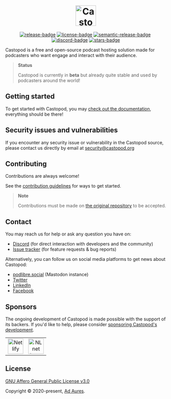 <div align="center">
  <h1>
    <a href="https://castopod.org/">
      <img src="https://docs.castopod.org/images/castopod-logo-inline.svg" alt="Castopod" height="64px" />
    </a>
  </h1>
</div>

<div align="center">

[![release-badge]][release]&nbsp;[![license-badge]][license]&nbsp;[![semantic-release-badge]][semantic-release]&nbsp;[![discord-badge]][discord]&nbsp;[![stars-badge]][stars]

</div>

Castopod is a free and open-source podcast hosting solution made for podcasters
who want engage and interact with their audience.

> **Status**
>
> Castopod is currently in **beta** but already quite stable and used by
> podcasters around the world!

## Getting started

To get started with Castopod, you may
[check out the documentation](https://docs.castopod.org/), everything should be
there!

## Security issues and vulnerabilities

If you encounter any security issue or vulnerability in the Castopod source,
please contact us directly by email at
[security@castopod.org](mailto:security@castopod.org)

## Contributing

Contributions are always welcome!

See the
[contribution guidelines](https://docs.castopod.org/contributing/guidelines) for
ways to get started.

> **Note**
>
> Contributions must be made on
> [the original repository](https://code.castopod.org/ad-aures/castopod) to be
> accepted.

## Contact

You may reach us for help or ask any question you have on:

- [Discord](https://castopod.org/discord) (for direct interaction with
  developers and the community)
- [Issue tracker](https://code.castopod.org/ad-aures/castopod/-/issues) (for
  feature requests & bug reports)

Alternatively, you can follow us on social media platforms to get news about
Castopod:

- [podlibre.social](https://podlibre.social/@Castopod) (Mastodon instance)
- [Twitter](https://twitter.com/castopod)
- [LinkedIn](https://linkedin.com/company/castopod)
- [Facebook](https://www.facebook.com/castopod)

## Sponsors

The ongoing development of Castopod is made possible with the support of its
backers. If you'd like to help, please consider
[sponsoring Castopod's development](https://opencollective.com/castopod/contribute).

<table>
  <tbody>
    <tr>
      <td align="center">
        <a href="https://docs.castopod.org/images/sponsors/adaures.svg" target="_blank" rel="noopener noreferrer"><img height="48" src="https://docs.castopod.org/images/sponsors/adaures.svg" alt="Netlify" /></a>
      </td>
      <td align="center">
        <a href="https://nlnet.nl/project/Castopod/" target="_blank" rel="noopener noreferrer"><img src="https://docs.castopod.org/images/sponsors/nlnet.svg" alt="NLnet Logo" height="48" /></a>
      </td>
    </tr>
  </tbody>
</table>

## License

[GNU Affero General Public License v3.0](https://choosealicense.com/licenses/agpl-3.0/)

Copyright © 2020-present, [Ad Aures](https://adaures.com/).

[release]: https://code.castopod.org/ad-aures/castopod/-/releases
[release-badge]:
  https://img.shields.io/gitlab/v/release/2?color=brightgreen&gitlab_url=https%3A%2F%2Fcode.castopod.org%2F&include_prereleases&label=release
[license]: https://code.castopod.org/ad-aures/castopod/-/blob/beta/LICENSE.md
[license-badge]:
  https://img.shields.io/github/license/ad-aures/castopod?color=blue
[semantic-release]: https://github.com/semantic-release/semantic-release
[semantic-release-badge]:
  https://img.shields.io/badge/%20%20%F0%9F%93%A6%F0%9F%9A%80-semantic--release-e10079.svg
[discord]: https://castopod.org/discord
[discord-badge]: https://img.shields.io/badge/chat-on%20discord-7389D8
[stars]: https://github.com/ad-aures/castopod/stargazers
[stars-badge]:
  https://img.shields.io/github/stars/ad-aures/castopod?style=social
